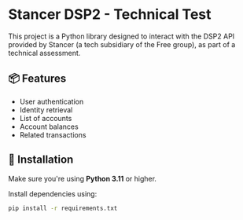 # Stancer DSP2 - Technical Test

This project is a Python library designed to interact with the DSP2 API provided by Stancer (a tech subsidiary of the Free group), as part of a technical assessment.

## 📦 Features

- User authentication
- Identity retrieval
- List of accounts
- Account balances
- Related transactions

## 🔧 Installation

Make sure you're using **Python 3.11** or higher.

Install dependencies using:

```bash
pip install -r requirements.txt
